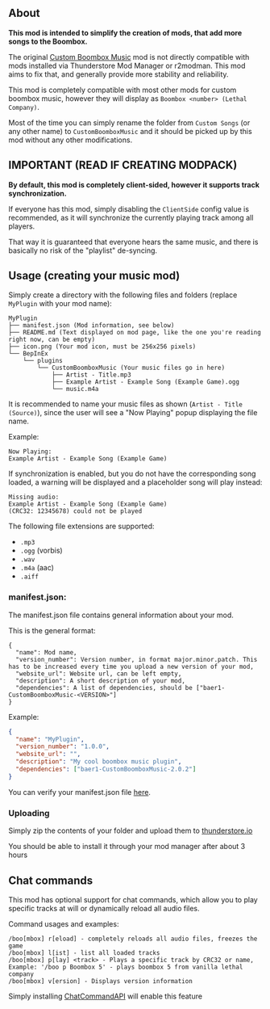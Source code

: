 ## About

**This mod is intended to simplify the creation of mods, that add more songs to the Boombox.**

The original [Custom Boombox Music](https://thunderstore.io/c/lethal-company/p/Steven/Custom_Boombox_Music/) mod is not directly compatible with mods installed via Thunderstore Mod Manager or r2modman. This mod aims to fix that, and generally provide more stability and reliability.

This mod is completely compatible with most other mods for custom boombox music, however they will display as `Boombox <number> (Lethal Company)`.

Most of the time you can simply rename the folder from `Custom Songs` (or any other name) to `CustomBoomboxMusic` and it should be picked up by this mod without any other modifications.

## IMPORTANT (READ IF CREATING MODPACK)

**By default, this mod is completely client-sided, however it supports track synchronization.**

If everyone has this mod, simply disabling the `ClientSide` config value is recommended, as it will synchronize the currently playing track among all players.

That way it is guaranteed that everyone hears the same music, and there is basically no risk of the "playlist" de-syncing.

## Usage (creating your music mod)

Simply create a directory with the following files and folders (replace `MyPlugin` with your mod name):

```
MyPlugin
├── manifest.json (Mod information, see below)
├── README.md (Text displayed on mod page, like the one you're reading right now, can be empty)
├── icon.png (Your mod icon, must be 256x256 pixels)
└── BepInEx
    └── plugins
        └── CustomBoomboxMusic (Your music files go in here)
            ├── Artist - Title.mp3
            ├── Example Artist - Example Song (Example Game).ogg
            └── music.m4a
```

It is recommended to name your music files as shown (`Artist - Title (Source)`), since the user will see a "Now Playing" popup displaying the file name.

Example:
```
Now Playing:
Example Artist - Example Song (Example Game)
```

If synchronization is enabled, but you do not have the corresponding song loaded, a warning will be displayed and a placeholder song will play instead:
```
Missing audio:
Example Artist - Example Song (Example Game)
(CRC32: 12345678) could not be played
```

The following file extensions are supported:
 - `.mp3`
 - `.ogg` (vorbis)
 - `.wav`
 - `.m4a` (aac)
 - `.aiff`

### manifest.json:

The manifest.json file contains general information about your mod.

This is the general format:

```
{
  "name": Mod name,
  "version_number": Version number, in format major.minor.patch. This has to be increased every time you upload a new version of your mod,
  "website_url": Website url, can be left empty,
  "description": A short description of your mod,
  "dependencies": A list of dependencies, should be ["baer1-CustomBoomboxMusic-<VERSION>"]
}
```

Example:

```json
{
  "name": "MyPlugin",
  "version_number": "1.0.0",
  "website_url": "",
  "description": "My cool boombox music plugin",
  "dependencies": ["baer1-CustomBoomboxMusic-2.0.2"]
}
```

You can verify your manifest.json file [here](https://thunderstore.io/tools/manifest-v1-validator/).

### Uploading

Simply zip the contents of your folder and upload them to [thunderstore.io](https://thunderstore.io/package/create/)

You should be able to install it through your mod manager after about 3 hours

## Chat commands

This mod has optional support for chat commands, which allow you to play specific tracks at will or dynamically reload all audio files.

Command usages and examples:

```
/boo[mbox] r[eload] - completely reloads all audio files, freezes the game
/boo[mbox] l[ist] - list all loaded tracks
/boo[mbox] p[lay] <track> - Plays a specific track by CRC32 or name, Example: '/boo p Boombox 5' - plays boombox 5 from vanilla lethal company
/boo[mbox] v[ersion] - Displays version information
```

Simply installing [ChatCommandAPI](https://thunderstore.io/c/lethal-company/p/baer1/ChatCommandAPI/) will enable this feature

